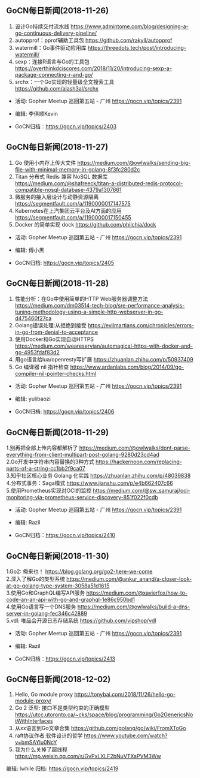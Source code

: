 ## GoCN每日新闻(2018-11-26)

1. 设计Go持续交付流水线 https://www.admintome.com/blog/designing-a-go-continuous-delivery-pipeline/
2. autopprof：pprof辅助工具包 https://github.com/rakyll/autopprof
3. watermill：Go事件驱动应用库 https://threedots.tech/post/introducing-watermill/
4. sexp：连接R语言与Go的工具包 https://overthinkdciscores.com/2018/11/20/introducing-sexp-a-package-connecting-r-and-go/
5. srchx：一个Go实现的轻量级全文搜索工具 https://github.com/alash3al/srchx

* 活动: Gopher Meetup 巡回第五站 - 广州 https://gocn.vip/topics/2391

* 编辑: 李俱顺Kevin
* GoCN归档：https://gocn.vip/topics/2403

## GoCN每日新闻(2018-11-27)

1. Go 使用小内存上传大文件 https://medium.com/@owlwalks/sending-big-file-with-minimal-memory-in-golang-8f3fc280d2c
2. Titan 分布式 Redis 兼容 NoSQL 数据库 https://medium.com/@shafreeck/titan-a-distributed-redis-protocol-compatible-nosql-database-4379a1307661
3. 微服务的接入层设计与动静资源隔离 https://segmentfault.com/a/1190000017147575
4. Kubernetes在上汽集团云平台及AI方面的应用 https://segmentfault.com/a/1190000017150455
5. Docker 的简单实现 dock https://github.com/philchia/dock

* 活动: Gopher Meetup 巡回第五站 - 广州 https://gocn.vip/topics/2391

* 编辑: 傅小黑
* GoCN归档: https://gocn.vip/topics/2405


## GoCN每日新闻(2018-11-28)

1. 性能分析：在Go中使用简单的HTTP Web服务器调整方法 https://medium.com/dm03514-tech-blog/sre-performance-analysis-tuning-methodology-using-a-simple-http-webserver-in-go-d475460f27ca
2. Golang错误处理:从拒绝到接受 https://evilmartians.com/chronicles/errors-in-go-from-denial-to-acceptance
3. 使用Docker和Go实现自动HTTPS https://medium.com/weareservian/automagical-https-with-docker-and-go-4953fdaf83d2
4. 用go语言给lua/openresty写扩展 https://zhuanlan.zhihu.com/p/50937409
5. Go 编译器 nil 指针检查 https://www.ardanlabs.com/blog/2014/09/go-compiler-nil-pointer-checks.html

* 活动: Gopher Meetup 巡回第五站 - 广州 https://gocn.vip/topics/2391

* 编辑: yulibaozi
* GoCN归档: https://gocn.vip/topics/2406

## GoCN每日新闻(2018-11-29)  

1.别再把全部上传内容都解析了 https://medium.com/@owlwalks/dont-parse-everything-from-client-multipart-post-golang-9280d23cd4ad    
2.Go开发中字符串内容替换的3种方式 https://hackernoon.com/replacing-parts-of-a-string-cc1bb2f9ca07    
3.知乎社区核心业务 Golang 化实践 https://zhuanlan.zhihu.com/p/48039838    
4.分布式事务：Saga模式 https://www.jianshu.com/p/e4b662407c66   
5.使用Prometheus实现对OCI的监控 https://medium.com/@sw_samuraj/oci-monitoring-via-prometheus-service-discovery-851f022f0cdb    

* 活动: Gopher Meetup 巡回第五站 - 广州 https://gocn.vip/topics/2391  

* 编辑: Razil  
* GoCN归档：https://gocn.vip/topics/2410  

## GoCN每日新闻(2018-11-30)  

1.Go2: 俺来也！ https://blog.golang.org/go2-here-we-come      
2.深入了解Go的类型系统 https://medium.com/@ankur_anand/a-closer-look-at-go-golang-type-system-3058a51d1615   
3.使用Go和GraphQL编写API服务 https://medium.com/@xavierfox/how-to-code-an-an-api-with-go-and-graphql-1e86c950bd1  
4.使用Go语言写一个DNS服务 https://medium.com/@owlwalks/build-a-dns-server-in-golang-fec346c42889   
5.vdl: 唯品会开源日志存储系统 https://github.com/vipshop/vdl  

* 活动: Gopher Meetup 巡回第五站 - 广州 https://gocn.vip/topics/2391  

* 编辑: Razil  
* GoCN归档：https://gocn.vip/topics/2413  

## GoCN每日新闻(2018-12-02)

1. Hello, Go module proxy https://tonybai.com/2018/11/26/hello-go-module-proxy/
2. Go 2 泛型: 接口不是类型约束的正确模型 https://utcc.utoronto.ca/~cks/space/blog/programming/Go2GenericsNotWithInterfaces
3. 从xx语言到Go文章合集 https://github.com/golang/go/wiki/FromXToGo
4. raft协议作者:软件设计的哲学 https://www.youtube.com/watch?v=bmSAYlu0NcY
5. 我为什么关掉了超线程 https://mp.weixin.qq.com/s/GvPxLXLF2bNuVTXaPVM3Ww

编辑: lwhile
归档: https://gocn.vip/topics/2419
